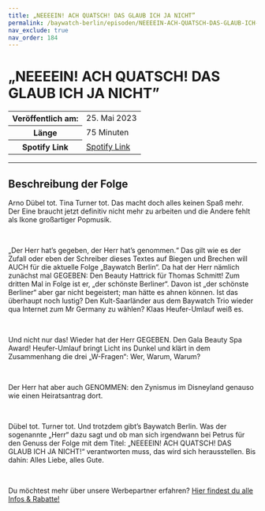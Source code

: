 ```yaml
---
title: „NEEEEIN! ACH QUATSCH! DAS GLAUB ICH JA NICHT”
permalink: /baywatch-berlin/episoden/NEEEEIN-ACH-QUATSCH-DAS-GLAUB-ICH-JA-NICHT
nav_exclude: true
nav_order: 184
---
```


# „NEEEEIN! ACH QUATSCH! DAS GLAUB ICH JA NICHT”
<table class="resp-table dcf-table dcf-table-responsive dcf-table-bordered dcf-table-striped dcf-w-100%">
                    <tbody>
                        <tr>
                            <th scope="row">Veröffentlich am:</th>
                            <td data-label="Veröffentlich am:">25. Mai 2023</td>
                        </tr>
                        <tr>
                            <th scope="row">Länge </th>
                            <td data-label="Länge ">75 Minuten</td>
                        </tr><tr>
                                <th scope="row">Spotify Link</th>
                                <td data-label="Spotify Link"><a href="https://open.spotify.com/episode/3A53IScRuMTxfuuWtTXb6z">Spotify Link</a></td>
                            </tr></tbody>
                </table>

***

## Beschreibung der Folge

<div>
<p>Arno Dübel tot. Tina Turner tot. Das macht doch alles keinen Spaß mehr. Der Eine braucht jetzt definitiv nicht mehr zu arbeiten und die Andere fehlt als Ikone großartiger Popmusik.</p><br/><p>„Der Herr hat’s gegeben, der Herr hat’s genommen.“ Das gilt wie es der Zufall oder eben der Schreiber dieses Textes auf Biegen und Brechen will AUCH für die aktuelle Folge „Baywatch Berlin“. Da hat der Herr nämlich zunächst mal GEGEBEN: Den Beauty Hattrick für Thomas Schmitt! Zum dritten Mal in Folge ist er, „der schönste Berliner“. Davon ist „der schönste Berliner“ aber gar nicht begeistert; man hätte es ahnen können. Ist das überhaupt noch lustig? Den Kult-Saarländer aus dem Baywatch Trio wieder qua Internet zum Mr Germany zu wählen? Klaas Heufer-Umlauf weiß es.</p><br/><p>Und nicht nur das! Wieder hat der Herr GEGEBEN. Den Gala Beauty Spa Award! Heufer-Umlauf bringt Licht ins Dunkel und klärt in dem Zusammenhang die drei „W-Fragen“: Wer, Warum, Warum?</p><br/><p>Der Herr hat aber auch GENOMMEN: den Zynismus im Disneyland genauso wie einen Heiratsantrag dort.</p><br/><p>Dübel tot. Turner tot. Und trotzdem gibt’s Baywatch Berlin. Was der sogenannte „Herr“ dazu sagt und ob man sich irgendwann bei Petrus für den Genuss der Folge mit dem Titel: „NEEEEIN! ACH QUATSCH! DAS GLAUB ICH JA NICHT!“ verantworten muss, das wird sich herausstellen. Bis dahin: Alles Liebe, alles Gute.</p><br/><p>Du möchtest mehr über unsere Werbepartner erfahren? <a href="https://linktr.ee/BaywatchBerlin" rel="nofollow">Hier findest du alle Infos &amp; Rabatte!</a></p>  
</div>

